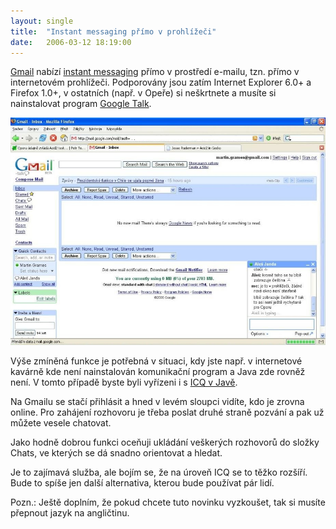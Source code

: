```yaml
---
layout: single
title:  "Instant messaging přímo v prohlížeči"
date:   2006-03-12 18:19:00
---
```

[Gmail](http://www.gmail.com/) nabízí [instant messaging](http://cs.wikipedia.org/wiki/Instant_messaging)
přímo v prostředí e-mailu, tzn. přímo v internetovém prohlížeči. Podporovány
jsou zatím Internet Explorer 6.0+ a Firefox 1.0+, v ostatních (např. v Opeře) si
neškrtnete a musíte si nainstalovat program [Google Talk](http://www.google.com/talk/).

![Screenshot Gmailu](/assets/images/gmail_chat.jpg)

Výše zmíněná funkce je potřebná v situaci, kdy jste např. v internetové kavárně
kde není nainstalován komunikační program a Java zde rovněž není. V tomto případě
byste byli vyřízeni i s [ICQ v Javě](http://www.icq.com/icq2go/).

Na Gmailu se stačí přihlásit a hned v levém sloupci vidíte, kdo je zrovna online.
Pro zahájení rozhovoru je třeba poslat druhé straně pozvání a pak už můžete
vesele chatovat.

Jako hodně dobrou funkci oceňuji ukládání veškerých rozhovorů do složky Chats,
ve kterých se dá snadno orientovat a hledat.

Je to zajímavá služba, ale bojím se, že na úroveň ICQ se to těžko rozšíří. Bude
to spíše jen další alternativa, kterou bude používat pár lidí.

Pozn.: Ještě doplním, že pokud chcete tuto novinku vyzkoušet, tak si musíte
přepnout jazyk na angličtinu.
